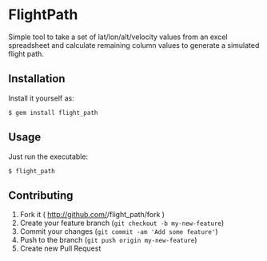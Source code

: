 # FlightPath

Simple tool to take a set of lat/lon/alt/velocity values from an excel spreadsheet and calculate remaining column values to generate a simulated flight path.

## Installation

Install it yourself as:

    $ gem install flight_path

## Usage

Just run the executable:

```
$ flight_path
```

## Contributing

1. Fork it ( http://github.com/<my-github-username>/flight_path/fork )
2. Create your feature branch (`git checkout -b my-new-feature`)
3. Commit your changes (`git commit -am 'Add some feature'`)
4. Push to the branch (`git push origin my-new-feature`)
5. Create new Pull Request
